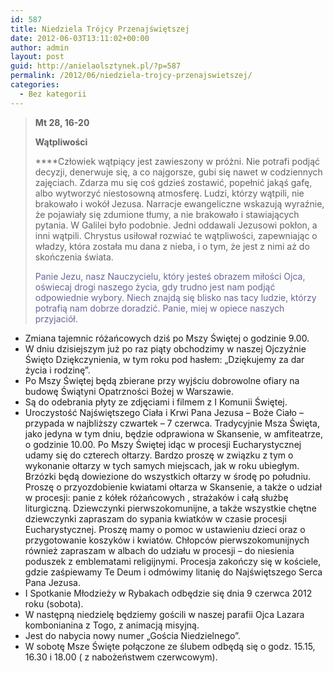 ```yaml
---
id: 587
title: Niedziela Trójcy Przenajświętszej
date: 2012-06-03T13:11:02+00:00
author: admin
layout: post
guid: http://anielaolsztynek.pl/?p=587
permalink: /2012/06/niedziela-trojcy-przenajswietszej/
categories:
  - Bez kategorii
---
```

> **Mt 28, 16-20**
> 
> **Wątpliwości**
> 
>  ****Człowiek wątpiący jest zawieszony w próżni. Nie potrafi podjąć decyzji, denerwuje się, a co najgorsze, gubi się nawet w codziennych zajęciach. Zdarza mu się coś gdzieś zostawić, popełnić jakąś gafę, albo wytworzyć niestosowną atmosferę. Ludzi, którzy wątpili, nie brakowało i wokół Jezusa. Narracje ewangeliczne wskazują wyraźnie, że pojawiały się zdumione tłumy, a nie brakowało i stawiających pytania. W Galilei było podobnie. Jedni oddawali Jezusowi pokłon, a inni wątpili. Chrystus usiłował rozwiać te wątpliwości, zapewniając o władzy, która została mu dana z nieba, i o tym, że jest z nimi aż do skończenia świata.
> 
> <span style="color: #666699;">Panie Jezu, nasz Nauczycielu, który jesteś obrazem miłości Ojca, oświecaj drogi naszego życia, gdy trudno jest nam podjąć odpowiednie wybory. Niech znajdą się blisko nas tacy ludzie, którzy potrafią nam dobrze doradzić. Panie, miej w opiece naszych przyjaciół.</span>

  * <span style="font-style: normal;">Zmiana tajemnic różańcowych dziś po Mszy Świętej o godzinie 9.00.</span>
  * <span style="font-style: normal;">W dniu dzisiejszym już po raz piąty obchodzimy w naszej Ojczyźnie Święto Dziękczynienia, w tym roku pod hasłem: &#8222;Dziękujemy za dar życia i rodzinę&#8221;.</span>
  * <span style="font-style: normal;">Po Mszy Świętej będą zbierane przy wyjściu dobrowolne ofiary na budowę Świątyni Opatrzności Bożej w Warszawie.</span>
  * <span style="font-style: normal;">Są do odebrania płyty ze zdjęciami i filmem z I Komunii Świętej.</span>
  * <span style="font-style: normal;">Uroczystość Najświętszego Ciała i Krwi Pana Jezusa &#8211; Boże Ciało &#8211; przypada w najbliższy czwartek &#8211; 7 czerwca. Tradycyjnie Msza Święta, jako jedyna w tym dniu, będzie odprawiona w Skansenie, w amfiteatrze, o godzinie 10.00. Po Mszy Świętej idąc w procesji Eucharystycznej udamy się do czterech ołtarzy. Bardzo proszę w związku z tym o wykonanie ołtarzy w tych samych miejscach, jak w roku ubiegłym. Brzózki będą dowiezione do wszystkich ołtarzy w środę po południu. Proszę o przyozdobienie kwiatami ołtarza w Skansenie, a także o udział w procesji: panie z kółek różańcowych , strażaków i całą służbę liturgiczną. Dziewczynki pierwszokomunijne, a także wszystkie chętne dziewczynki zapraszam do sypania kwiatków w czasie procesji Eucharystycznej. Proszę mamy o pomoc w ustawieniu dzieci oraz o przygotowanie koszyków i kwiatów. Chłopców pierwszokomunijnych również zapraszam w albach do udziału w procesji &#8211; do niesienia poduszek z emblematami religijnymi. Procesja zakończy się w kościele, gdzie zaśpiewamy Te Deum i odmówimy litanię do Najświętszego Serca Pana Jezusa.</span>
  * <span style="font-style: normal;">I Spotkanie Młodzieży w Rybakach odbędzie się dnia 9 czerwca 2012 roku (sobota).</span>
  * <span style="font-style: normal;">W następną niedzielę będziemy gościli w naszej parafii Ojca Lazara kombonianina z Togo, z animacją misyjną.</span>
  * <span style="font-style: normal;">Jest do nabycia nowy numer &#8222;Gościa Niedzielnego&#8221;.</span>
  * <span style="font-style: normal;">W sobotę Msze Święte połączone ze ślubem odbędą się o godz. 15.15, 16.30 i 18.00 ( z nabożeństwem czerwcowym).</span>